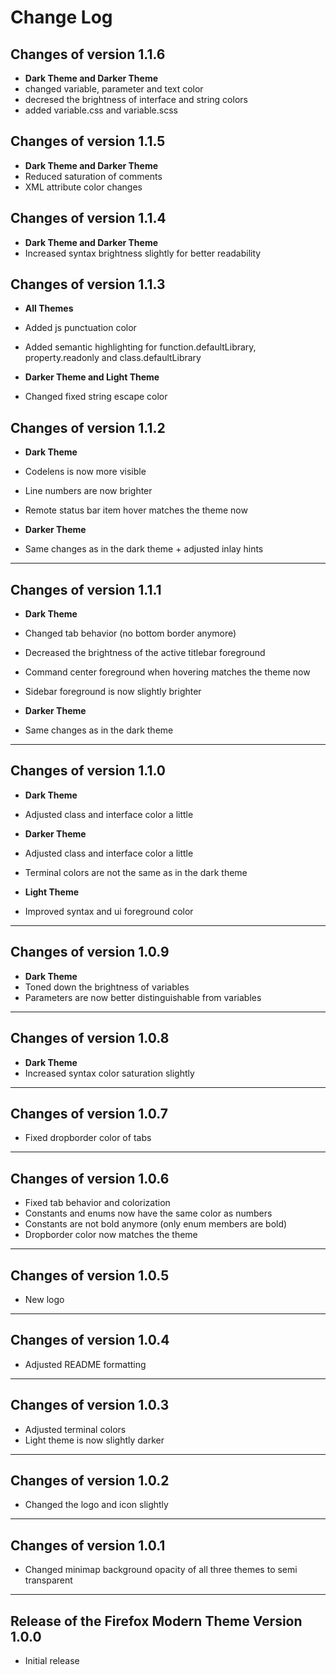 # Change Log

## Changes of version 1.1.6

- **Dark Theme and Darker Theme**
- changed variable, parameter and text color
- decresed the brightness of interface and string colors
- added variable.css and variable.scss

## Changes of version 1.1.5

- **Dark Theme and Darker Theme**
- Reduced saturation of comments
- XML attribute color changes

## Changes of version 1.1.4

- **Dark Theme and Darker Theme**
- Increased syntax brightness slightly for better readability

## Changes of version 1.1.3

- **All Themes**
- Added js punctuation color
- Added semantic highlighting for function.defaultLibrary, property.readonly and class.defaultLibrary

- **Darker Theme and Light Theme**
- Changed fixed string escape color

## Changes of version 1.1.2

- **Dark Theme**
- Codelens is now more visible
- Line numbers are now brighter
- Remote status bar item hover matches the theme now

- **Darker Theme**
- Same changes as in the dark theme + adjusted inlay hints

---

## Changes of version 1.1.1

- **Dark Theme**
- Changed tab behavior (no bottom border anymore)
- Decreased the brightness of the active titlebar foreground
- Command center foreground when hovering matches the theme now
- Sidebar foreground is now slightly brighter

- **Darker Theme**
- Same changes as in the dark theme

---

## Changes of version 1.1.0

- **Dark Theme**
- Adjusted class and interface color a little

- **Darker Theme**
- Adjusted class and interface color a little
- Terminal colors are not the same as in the dark theme

- **Light Theme**
- Improved syntax and ui foreground color

---

## Changes of version 1.0.9

- **Dark Theme**
- Toned down the brightness of variables
- Parameters are now better distinguishable from variables

---

## Changes of version 1.0.8

- **Dark Theme**
- Increased syntax color saturation slightly

---

## Changes of version 1.0.7

- Fixed dropborder color of tabs

---

## Changes of version 1.0.6

- Fixed tab behavior and colorization
- Constants and enums now have the same color as numbers
- Constants are not bold anymore (only enum members are bold)
- Dropborder color now matches the theme

---

## Changes of version 1.0.5

- New logo

---

## Changes of version 1.0.4

- Adjusted README formatting

---

## Changes of version 1.0.3

- Adjusted terminal colors
- Light theme is now slightly darker

---

## Changes of version 1.0.2

- Changed the logo and icon slightly

---

## Changes of version 1.0.1

- Changed minimap background opacity of all three themes to semi transparent

---

## Release of the Firefox Modern Theme Version 1.0.0

- Initial release
